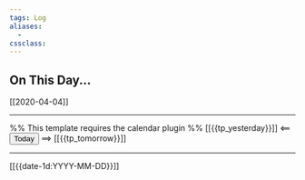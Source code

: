 ```yaml
---
tags: Log
aliases: 
  - 
cssclass:
---
```


## On This Day...

[[2020-04-04]]

---

%% This template requires the calendar plugin %%
[[{{tp_yesterday}}]] <== <button class="date_button_today">Today</button> ==> [[{{tp_tomorrow}}]]

---

[[{{date-1d:YYYY-MM-DD}}]]